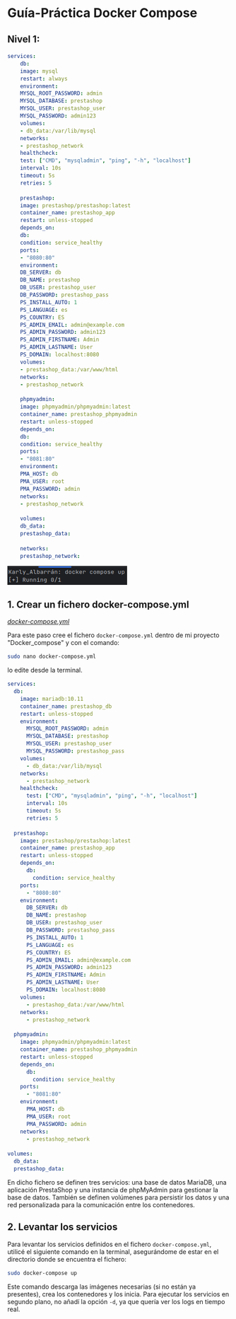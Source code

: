 # Guía-Práctica Docker Compose

## Nivel 1:

```yaml
services:
    db:
    image: mysql
    restart: always
    environment:
    MYSQL_ROOT_PASSWORD: admin
    MYSQL_DATABASE: prestashop
    MYSQL_USER: prestashop_user
    MYSQL_PASSWORD: admin123
    volumes:
    - db_data:/var/lib/mysql
    networks:
    - prestashop_network
    healthcheck:
    test: ["CMD", "mysqladmin", "ping", "-h", "localhost"]
    interval: 10s
    timeout: 5s
    retries: 5
    
    prestashop:
    image: prestashop/prestashop:latest
    container_name: prestashop_app
    restart: unless-stopped
    depends_on:
    db:
    condition: service_healthy
    ports:
    - "8080:80"
    environment:
    DB_SERVER: db
    DB_NAME: prestashop
    DB_USER: prestashop_user
    DB_PASSWORD: prestashop_pass
    PS_INSTALL_AUTO: 1
    PS_LANGUAGE: es
    PS_COUNTRY: ES
    PS_ADMIN_EMAIL: admin@example.com
    PS_ADMIN_PASSWORD: admin123
    PS_ADMIN_FIRSTNAME: Admin
    PS_ADMIN_LASTNAME: User
    PS_DOMAIN: localhost:8080
    volumes:
    - prestashop_data:/var/www/html
    networks:
    - prestashop_network
    
    phpmyadmin:
    image: phpmyadmin/phpmyadmin:latest
    container_name: prestashop_phpmyadmin
    restart: unless-stopped
    depends_on:
    db:
    condition: service_healthy
    ports:
    - "8081:80"
    environment:
    PMA_HOST: db
    PMA_USER: root
    PMA_PASSWORD: admin
    networks:
    - prestashop_network
    
    volumes:
    db_data:
    prestashop_data:
    
    networks:
    prestashop_network:
```
![Captura desde 2025-10-17 14-38-21.png](Captura%20desde%202025-10-17%2014-38-21.png)












































## 1. Crear un fichero docker-compose.yml
_[docker-compose.yml](docker-compose.yml)_

Para este paso cree el fichero `docker-compose.yml` dentro de mi proyecto "Docker_compose" y con el comando:
```bash
sudo nano docker-compose.yml
``` 
lo edite desde la terminal.
```yaml
services:
  db:
    image: mariadb:10.11
    container_name: prestashop_db
    restart: unless-stopped
    environment:
      MYSQL_ROOT_PASSWORD: admin
      MYSQL_DATABASE: prestashop
      MYSQL_USER: prestashop_user
      MYSQL_PASSWORD: prestashop_pass
    volumes:
      - db_data:/var/lib/mysql
    networks:
      - prestashop_network
    healthcheck:
      test: ["CMD", "mysqladmin", "ping", "-h", "localhost"]
      interval: 10s
      timeout: 5s
      retries: 5

  prestashop:
    image: prestashop/prestashop:latest
    container_name: prestashop_app
    restart: unless-stopped
    depends_on:
      db:
        condition: service_healthy
    ports:
      - "8080:80"
    environment:
      DB_SERVER: db
      DB_NAME: prestashop
      DB_USER: prestashop_user
      DB_PASSWORD: prestashop_pass
      PS_INSTALL_AUTO: 1
      PS_LANGUAGE: es
      PS_COUNTRY: ES
      PS_ADMIN_EMAIL: admin@example.com
      PS_ADMIN_PASSWORD: admin123
      PS_ADMIN_FIRSTNAME: Admin
      PS_ADMIN_LASTNAME: User
      PS_DOMAIN: localhost:8080
    volumes:
      - prestashop_data:/var/www/html
    networks:
      - prestashop_network

  phpmyadmin:
    image: phpmyadmin/phpmyadmin:latest
    container_name: prestashop_phpmyadmin
    restart: unless-stopped
    depends_on:
      db:
        condition: service_healthy
    ports:
      - "8081:80"
    environment:
      PMA_HOST: db
      PMA_USER: root
      PMA_PASSWORD: admin
    networks:
      - prestashop_network

volumes:
  db_data:
  prestashop_data:
```
En dicho fichero se definen tres servicios: una base de datos MariaDB, una aplicación PrestaShop y una instancia de 
phpMyAdmin para gestionar la base de datos. También se definen volúmenes para persistir los datos y una red 
personalizada para la comunicación entre los contenedores.

## 2. Levantar los servicios
Para levantar los servicios definidos en el fichero `docker-compose.yml`, utilicé el siguiente comando en la terminal,
asegurándome de estar en el directorio donde se encuentra el fichero:
```bash
sudo docker-compose up
```
Este comando descarga las imágenes necesarias (si no están ya presentes), crea los contenedores y los inicia. 
Para ejecutar los servicios en segundo plano, no añadí la opción `-d`, ya que quería ver los logs en tiempo real.